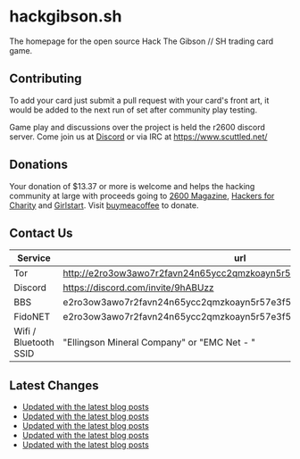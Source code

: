 # hackgibson.sh
The homepage for the open source Hack The Gibson // SH trading card game.


## Contributing

To add your card just submit a pull request with your card's front art, it would be added to the next run of set after community play testing.

Game play and discussions over the project is held the r2600 discord server. Come join us at [Discord](https://discord.com/invite/9hABUzz) or via IRC at https://www.scuttled.net/


## Donations

Your donation of $13.37 or more is welcome and helps the hacking community at large with proceeds going to [2600 Magazine](https://2600.com/), [Hackers for Charity](https://hackersforcharity.org) and [Girlstart](https://girlstart.org).  Visit [buymeacoffee](https://www.buymeacoffee.com/hackgibson.sh) to donate.


## Contact Us

Service | url
-|-
Tor | http://e2ro3ow3awo7r2favn24n65ycc2qmzkoayn5r57e3f56nvjwdcgg32ad.onion
Discord | https://discord.com/invite/9hABUzz
BBS | e2ro3ow3awo7r2favn24n65ycc2qmzkoayn5r57e3f56nvjwdcgg32ad.onion:23
FidoNET | e2ro3ow3awo7r2favn24n65ycc2qmzkoayn5r57e3f56nvjwdcgg32ad.onion:24554
Wifi / Bluetooth SSID | "Ellingson Mineral Company" or "EMC Net - <fidonet address>"

## Latest Changes
<!-- BLOG-POST-LIST:START -->
- [Updated with the latest blog posts](https://github.com/DFW2600/hackgibson.sh/commit/01813b51c7619b3560017d1b1384ef964689042d)
- [Updated with the latest blog posts](https://github.com/DFW2600/hackgibson.sh/commit/e5aef4ad1c8ea7d711eca6e8576892b84e20c9f6)
- [Updated with the latest blog posts](https://github.com/DFW2600/hackgibson.sh/commit/21948d87702927371602ae528c1a4e386b89e058)
- [Updated with the latest blog posts](https://github.com/DFW2600/hackgibson.sh/commit/0349e281e6d5616ea96b64b54de7f2ad47e496bd)
- [Updated with the latest blog posts](https://github.com/DFW2600/hackgibson.sh/commit/e18022b095bd73c2587c1d5ee3ebd8871afc9a8a)
<!-- BLOG-POST-LIST:END -->
